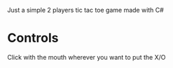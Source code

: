 Just a simple 2 players tic tac toe game made with C# 
# Controls
Click with the mouth wherever you want to put the X/O
